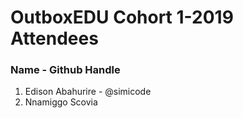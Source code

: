 # OutboxEDU Cohort 1-2019 Attendees
### Name - Github Handle

1. Edison Abahurire - @simicode
2. Nnamiggo Scovia
